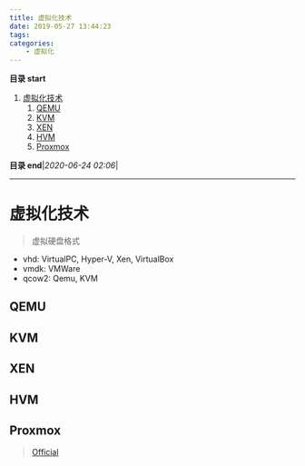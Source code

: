 ```yaml
---
title: 虚拟化技术
date: 2019-05-27 13:44:23
tags: 
categories:
    - 虚拟化
---
```


**目录 start**

1. [虚拟化技术](#虚拟化技术)
    1. [QEMU](#qemu)
    1. [KVM](#kvm)
    1. [XEN](#xen)
    1. [HVM](#hvm)
    1. [Proxmox](#proxmox)

**目录 end**|_2020-06-24 02:06_|
****************************************
# 虚拟化技术

> 虚拟硬盘格式
- vhd: VirtualPC, Hyper-V, Xen, VirtualBox
- vmdk: VMWare
- qcow2: Qemu, KVM

## QEMU

## KVM

## XEN

## HVM

## Proxmox
> [Official](https://www.proxmox.com/en/)
